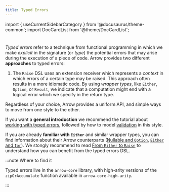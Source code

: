 ```yaml
---
title: Typed Errors
---
```


import { useCurrentSidebarCategory } from '@docusaurus/theme-common';
import DocCardList from '@theme/DocCardList';

# <decorated-text icon={useCurrentSidebarCategory().customProps.icon} title={frontMatter.title} />

_Typed errors_ refer to a technique from functional programming in which we
make _explicit_ in the signature (or _type_) the potential errors that may
arise during the execution of a piece of code. Arrow provides two different
**approaches** to typed errors:

1. The `Raise` DSL uses an extension receiver which represents a _context_
   in which errors of a certain type may be raised. This approach often results
   in a more idiomatic code.
By using _wrapper types_, like `Either`, `Option`, or `Result`, we indicate
   that a computation might end with a logical error which we specify in the return
   type.

Regardless of your choice, Arrow provides a uniform API, and simple ways to
move from one style to the other.

If you want a **general introduction** we recommend the tutorial about
[working with typed errors](working-with-typed-errors.md), followed by
how to model [validation](validation.md) in this style.

If you are already **familiar with `Either`** and similar wrapper types,
you can find information about their Arrow counterparts
([Nullable and `Option`](nullable-and-option.md), [`Either` and `Ior`](either_ior.md)).
We stongly recommend to read [From `Either` to `Raise`](from-either-to-raise.md) to understand
how you can benefit from the typed errors DSL.

:::note Where to find it

Typed errors live in the `arrow-core` library, with high-arity versions of the
`zipOrAccumulate` function available in `arrow-core-high-arity`.

:::

<DocCardList />
